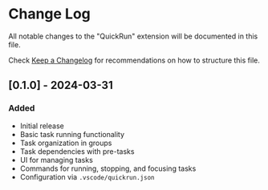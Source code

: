 # Change Log

All notable changes to the "QuickRun" extension will be documented in this file.

Check [Keep a Changelog](http://keepachangelog.com/) for recommendations on how to structure this file.

## [0.1.0] - 2024-03-31

### Added

- Initial release
- Basic task running functionality
- Task organization in groups
- Task dependencies with pre-tasks
- UI for managing tasks
- Commands for running, stopping, and focusing tasks
- Configuration via `.vscode/quickrun.json`
